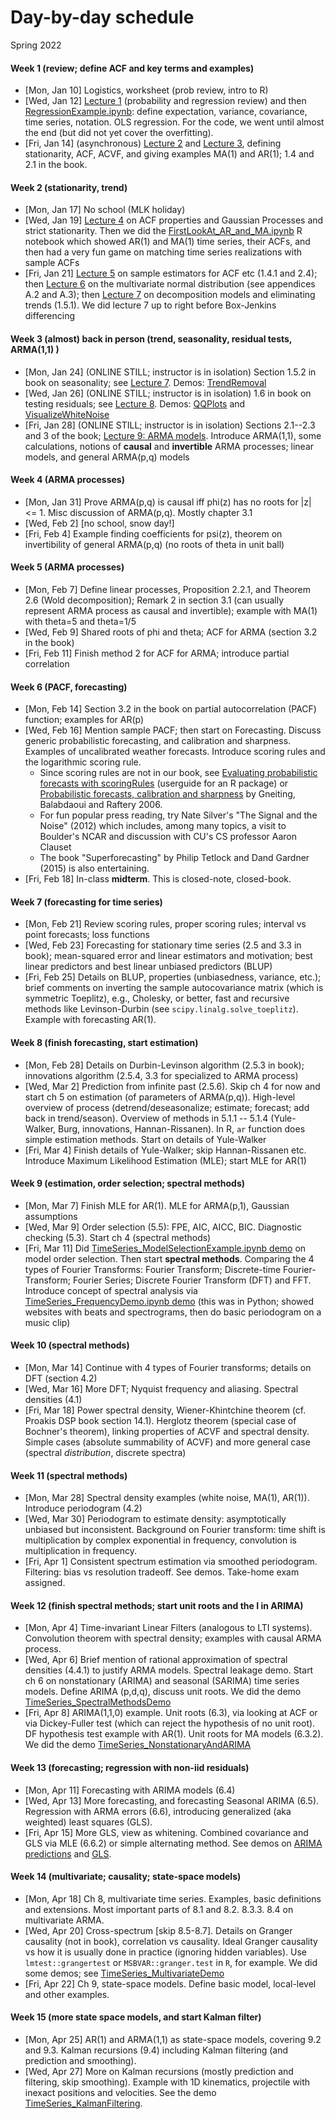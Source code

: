 
# Day-by-day schedule

Spring 2022
#### Week 1 (review; define ACF and key terms and examples)
- [Mon, Jan 10]  Logistics, worksheet (prob review, intro to R)
- [Wed, Jan 12]  [Lecture 1](Notes/1_Probability_regression_review.pdf) (probability and regression review) and then [RegressionExample.ipynb](Code/RegressionExample.ipynb): define expectation, variance, covariance, time series, notation. OLS regression. For the code, we went until almost the end (but did not yet cover the overfitting).
- [Fri, Jan 14]  (asynchronous) [Lecture 2](Notes/2_Stationarity_and_Autocorrelation.pdf) and [Lecture 3](Notes/3_Examples_of_stationary_time_series.pdf), defining stationarity, ACF, ACVF, and giving examples MA(1) and AR(1); 1.4 and 2.1 in the book.

#### Week 2 (stationarity, trend)
- [Mon, Jan 17] No school (MLK holiday)
- [Wed, Jan 19] [Lecture 4](Notes/4_PropertiesACF_GPs_strict_stationarity.pdf) on ACF properties and Gaussian Processes and strict stationarity. Then we did the [FirstLookAt_AR_and_MA.ipynb](Code/FirstLookAt_AR_and_MA.ipynb) R notebook which showed AR(1) and MA(1) time series, their ACFs, and then had a very fun game on matching time series realizations with sample ACFs
- [Fri, Jan 21] [Lecture 5](Notes/5_SampleEstimators.pdf) on sample estimators for ACF etc (1.4.1 and 2.4); then [Lecture 6](Notes/6_MultivariateNormal.pdf) on the multivariate normal distribution (see appendices A.2 and A.3); then [Lecture 7](Notes/7_EliminatingTrends.pdf) on decomposition models and eliminating trends (1.5.1). We did lecture 7 up to right before Box-Jenkins differencing

#### Week 3 (almost) back in person (trend, seasonality, residual tests, ARMA(1,1) )
- [Mon, Jan 24] (ONLINE STILL; instructor is in isolation) Section 1.5.2 in book on seasonality; see [Lecture 7](Notes/7_EliminatingTrends.pdf). Demos: [TrendRemoval](Code/TrendRemoval.ipynb)
- [Wed, Jan 26] (ONLINE STILL; instructor is in isolation) 1.6 in book on testing residuals; see [Lecture 8](Notes/8_TestingResiduals.pdf). Demos: [QQPlots](Code/QQPlots.ipynb) and [VisualizeWhiteNoise](Code/VisualizeWhiteNoise.ipynb)
- [Fri, Jan 28] (ONLINE STILL; instructor is in isolation) Sections 2.1--2.3 and 3 of the book; [Lecture 9: ARMA models](9_ARMA_models.pdf). Introduce ARMA(1,1), some calculations, notions of **causal** and **invertible** ARMA processes; linear models, and general ARMA(p,q) models

#### Week 4 (ARMA processes)
- [Mon, Jan 31] Prove ARMA(p,q) is causal iff phi(z) has no roots for |z| <= 1.  Misc discussion of ARMA(p,q). Mostly chapter 3.1
- [Wed, Feb 2]  [no school, snow day!]
- [Fri, Feb 4] Example finding coefficients for psi(z), theorem on invertibility of general ARMA(p,q) (no roots of theta in unit ball)

#### Week 5 (ARMA processes)
- [Mon, Feb 7] Define linear processes, Proposition 2.2.1, and Theorem 2.6 (Wold decomposition); Remark 2 in section 3.1 (can usually represent ARMA process as causal and invertible); example with MA(1) with theta=5 and theta=1/5
- [Wed, Feb 9] Shared roots of phi and theta; ACF for ARMA (section 3.2 in the book)
- [Fri, Feb 11] Finish method 2 for ACF for ARMA; introduce partial correlation

#### Week 6 (PACF, forecasting)
- [Mon, Feb 14] Section 3.2 in the book on partial autocorrelation (PACF) function; examples for AR(p)
- [Wed, Feb 16] Mention sample PACF; then start on Forecasting. Discuss generic probabilistic forecasting, and calibration and sharpness. Examples of uncalibrated weather forecasts.  Introduce scoring rules and the logarithmic scoring rule.
  - Since scoring rules are not in our book, see [Evaluating probabilistic forecasts with scoringRules](https://arxiv.org/abs/1709.04743) (userguide for an R package) or [Probabilistic forecasts, calibration and sharpness](https://sites.stat.washington.edu/raftery/Research/PDF/Gneiting2007jrssb.pdf) by Gneiting, Balabdaoui and Raftery 2006.
  - For fun popular press reading, try Nate Silver's "The Signal and the Noise" (2012) which includes, among many topics, a visit to Boulder's NCAR and discussion with CU's CS professor Aaron Clauset
  - The book "Superforecasting" by Philip Tetlock and Dand Gardner (2015) is also entertaining.
- [Fri, Feb 18] In-class **midterm**. This is closed-note, closed-book.  


#### Week 7 (forecasting for time series)
- [Mon, Feb 21] Review scoring rules, proper scoring rules; interval vs point forecasts; loss functions
- [Wed, Feb 23] Forecasting for stationary time series (2.5 and 3.3 in book); mean-squared error and linear estimators and motivation; best linear predictors and best linear unbiased predictors (BLUP)
- [Fri, Feb 25] Details on BLUP, properties (unbiasedness, variance, etc.); brief comments on inverting the sample autocovariance matrix (which is symmetric Toeplitz), e.g., Cholesky, or better, fast and recursive methods like Levinson-Durbin (see `scipy.linalg.solve_toeplitz`). Example with forecasting AR(1).  


#### Week 8 (finish forecasting, start estimation)
- [Mon, Feb 28] Details on Durbin-Levinson algorithm (2.5.3 in book); innovations algorithm (2.5.4, 3.3 for specialized to ARMA process)
- [Wed, Mar 2] Prediction from infinite past (2.5.6). Skip ch 4 for now and start ch 5 on estimation (of parameters of ARMA(p,q)). High-level overview of process (detrend/deseasonalize; estimate; forecast; add back in trend/season). Overview of methods in 5.1.1 -- 5.1.4 (Yule-Walker, Burg, innovations, Hannan-Rissanen). In R, `ar` function does simple estimation methods. Start on details of Yule-Walker
- [Fri, Mar 4] Finish details of Yule-Walker; skip Hannan-Rissanen etc. Introduce Maximum Likelihood Estimation (MLE); start MLE for AR(1)

#### Week 9 (estimation, order selection; spectral methods)
- [Mon, Mar 7] Finish MLE for AR(1). MLE for ARMA(p,1), Gaussian assumptions
- [Wed, Mar 9] Order selection (5.5): FPE, AIC, AICC, BIC. Diagnostic checking (5.3). Start ch 4 (spectral methods)
- [Fri, Mar 11] Did [TimeSeries_ModelSelectionExample.ipynb demo](Demos/TimeSeries_ModelSelectionExample.ipynb) on model order selection. Then start **spectral methods**. Comparing the 4 types of Fourier Transforms: Fourier Transform; Discrete-time Fourier-Transform; Fourier Series; Discrete Fourier Transform (DFT) and FFT. Introduce concept of spectral analysis via [TimeSeries_FrequencyDemo.ipynb demo](Demos/TimeSeries_FrequencyDemo.ipynb) (this was in Python; showed websites with beats and spectrograms, then do basic periodogram on a music clip)

#### Week 10 (spectral methods)
- [Mon, Mar 14] Continue with 4 types of Fourier transforms; details on DFT (section 4.2)
- [Wed, Mar 16] More DFT; Nyquist frequency and aliasing. Spectral densities (4.1)
- [Fri, Mar 18] Power spectral density, Wiener-Khintchine theorem (cf. Proakis DSP book section 14.1). Herglotz theorem (special case of Bochner's theorem), linking properties of ACVF and spectral density. Simple cases (absolute summability of ACVF) and more general case (spectral *distribution*, discrete spectra)

#### Week 11 (spectral methods)
- [Mon, Mar 28] Spectral density examples (white noise, MA(1), AR(1)). Introduce periodogram (4.2)
- [Wed, Mar 30] Periodogram to estimate density: asymptotically unbiased but inconsistent.  Background on Fourier transform: time shift is multiplication by complex exponential in frequency, convolution is multiplication in frequency.
- [Fri, Apr 1] Consistent spectrum estimation via smoothed periodogram. Filtering: bias vs resolution tradeoff. See demos.  Take-home exam assigned.

#### Week 12 (finish spectral methods; start unit roots and the I in ARIMA)
- [Mon, Apr 4] Time-invariant Linear Filters (analogous to LTI systems). Convolution theorem with spectral density; examples with causal ARMA process.
- [Wed, Apr 6] Brief mention of rational approximation of spectral densities (4.4.1) to justify ARMA models.  Spectral leakage demo. Start ch 6 on nonstationary (ARIMA) and seasonal (SARIMA) time series models. Define ARIMA (p,d,q), discuss unit roots. We did the demo [TimeSeries_SpectralMethodsDemo](Demos/TimeSeries_SpectralMethodsDemo.ipynb)
- [Fri, Apr 8] ARIMA(1,1,0) example. Unit roots (6.3), via looking at ACF or via Dickey-Fuller test (which can reject the hypothesis of no unit root). DF hypothesis test example with AR(1). Unit roots for MA models (6.3.2). We did the demo [TimeSeries_NonstationaryAndARIMA](Demos/TimeSeries_NonstationaryAndARIMA.ipynb)

#### Week 13 (forecasting; regression with non-iid residuals)
- [Mon, Apr 11] Forecasting with ARIMA models (6.4)
- [Wed, Apr 13] More forecasting, and forecasting Seasonal ARIMA (6.5). Regression with ARMA errors (6.6), introducing generalized (aka weighted) least squares (GLS).
- [Fri, Apr 15] More GLS, view as whitening. Combined covariance and GLS via MLE (6.6.2) or simple alternating method.  See demos on [ARIMA predictions](Demos/TimeSeries_ARIMApredictions.ipynb) and [GLS](Demos/TimeSeries_GeneralizedLeastSquares.ipynb).

#### Week 14 (multivariate; causality; state-space models)
- [Mon, Apr 18] Ch 8, multivariate time series. Examples, basic definitions and extensions. Most important parts of 8.1 and 8.2. 8.3.3. 8.4 on multivariate ARMA.
- [Wed, Apr 20] Cross-spectrum [skip 8.5-8.7]. Details on Granger causality (not in book), correlation vs causality. Ideal Granger causality vs how it is usually done in practice (ignoring hidden variables). Use `lmtest::grangertest` or `MSBVAR::granger.test` in `R`, for example. We did some demos; see [TimeSeries_MultivariateDemo](Demos/TimeSeries_MultivariateDemo.ipynb)
- [Fri, Apr 22] Ch 9, state-space models. Define basic model, local-level and other examples.

#### Week 15 (more state space models, and start Kalman filter)
- [Mon, Apr 25] AR(1) and ARMA(1,1) as state-space models, covering 9.2 and 9.3. Kalman recursions (9.4) including Kalman filtering (and prediction and smoothing).
- [Wed, Apr 27] More on Kalman recursions (mostly prediction and filtering, skip smoothing). Example with 1D kinematics, projectile with inexact positions and velocities.  See the demo [TimeSeries_KalmanFiltering](Demos/TimeSeries_KalmanFiltering.ipynb).
